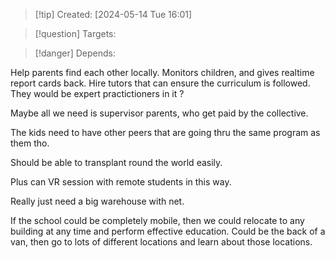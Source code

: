 
>[!tip] Created: [2024-05-14 Tue 16:01]

>[!question] Targets: 

>[!danger] Depends: 

Help parents find each other locally.
Monitors children, and gives realtime report cards back.
Hire tutors that can ensure the curriculum is followed.
They would be expert practictioners in it ?

Maybe all we need is supervisor parents, who get paid by the collective.

The kids need to have other peers that are going thru the same program as them tho.

Should be able to transplant round the world easily.

Plus can VR session with remote students in this way.

Really just need a big warehouse with net.

If the school could be completely mobile, then we could relocate to any building at any time and perform effective education.  Could be the back of a van, then go to lots of different locations and learn about those locations.

